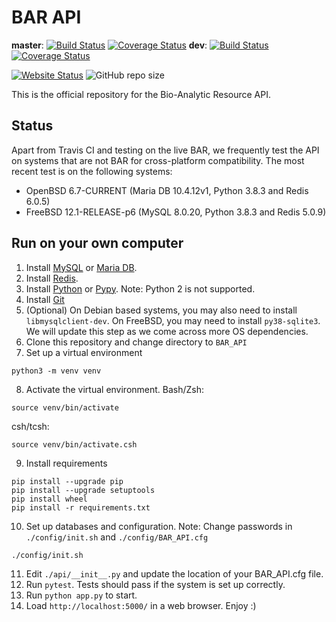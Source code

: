# BAR API

**master**: [![Build Status](https://travis-ci.com/BioAnalyticResource/BAR_API.svg?branch=master)](https://travis-ci.com/BioAnalyticResource/BAR_API) [![Coverage Status](https://coveralls.io/repos/github/BioAnalyticResource/BAR_API/badge.svg?branch=master)](https://coveralls.io/github/BioAnalyticResource/BAR_API?branch=master) **dev**: [![Build Status](https://travis-ci.com/BioAnalyticResource/BAR_API.svg?branch=dev)](https://travis-ci.com/BioAnalyticResource/BAR_API) [![Coverage Status](https://coveralls.io/repos/github/BioAnalyticResource/BAR_API/badge.svg?branch=dev)](https://coveralls.io/github/BioAnalyticResource/BAR_API?branch=dev)

[![Website Status](https://img.shields.io/website?url=http%3A%2F%2Fbar.utoronto.ca%2Fapi%2F)](http://bar.utoronto.ca/api/) ![GitHub repo size](https://img.shields.io/github/repo-size/BioAnalyticResource/BAR_API)

This is the official repository for the Bio-Analytic Resource API.

## Status

Apart from Travis CI and testing on the live BAR, we frequently test the API on systems that are not BAR for cross-platform compatibility. The most recent test is on the following systems:

* OpenBSD 6.7-CURRENT (Maria DB 10.4.12v1, Python 3.8.3 and Redis 6.0.5)
* FreeBSD 12.1-RELEASE-p6 (MySQL 8.0.20, Python 3.8.3 and Redis 5.0.9)

## Run on your own computer

1. Install [MySQL](https://www.mysql.com/products/community/) or [Maria DB](https://mariadb.com/downloads/).
2. Install [Redis](https://redis.io/download).
3. Install [Python](https://www.python.org/downloads/) or [Pypy](https://www.pypy.org/download.html). Note: Python 2 is not supported.
4. Install [Git](https://git-scm.com/downloads)
5. (Optional) On Debian based systems, you may also need to install ```libmysqlclient-dev```. On FreeBSD, you may need to install ```py38-sqlite3```. We will update this step as we come across more OS dependencies. 
6. Clone this repository and change directory to ```BAR_API```
7. Set up a virtual environment
```
python3 -m venv venv
```
8. Activate the virtual environment. Bash/Zsh:
```
source venv/bin/activate
```
csh/tcsh:
```
source venv/bin/activate.csh
```
9. Install requirements
```
pip install --upgrade pip
pip install --upgrade setuptools
pip install wheel
pip install -r requirements.txt
```
10. Set up databases and configuration. Note: Change passwords in ```./config/init.sh``` and ```./config/BAR_API.cfg```
```
./config/init.sh
```
11. Edit ```./api/__init__.py``` and update the location of your BAR_API.cfg file.
12. Run ```pytest```. Tests should pass if the system is set up correctly.
13. Run ```python app.py``` to start.
14. Load ```http://localhost:5000/``` in a web browser. Enjoy :)

